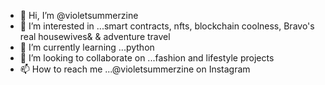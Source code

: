- 👋 Hi, I’m @violetsummerzine
- 👀 I’m interested in ...smart contracts, nfts, blockchain coolness, Bravo's real housewives& & adventure travel
- 🌱 I’m currently learning ...python 
- 💞️ I’m looking to collaborate on ...fashion and lifestyle projects
- 📫 How to reach me ...@violetsummerzine on Instagram

<!---
violetsummerzine/violetsummerzine is a ✨ special ✨ repository because its `README.md` (this file) appears on your GitHub profile.
You can click the Preview link to take a look at your changes.
--->

